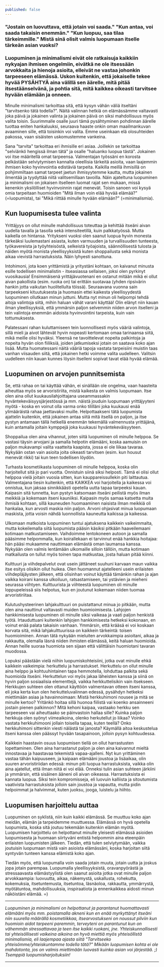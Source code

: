 ```yaml
---
published: false
---
```

### "Jostain on luovuttava, että jotain voi saada." "Kun antaa, voi saada takaisin enemmän." "Kun luopuu, saa tilaa tärkeimmille." Mistä sinä olisit valmis luopumaan itselle tärkeän asian vuoksi?
### Luopuminen ja minimalismi eivät ole ratkaisuja kaikkiin nykyajan ihmisen ongelmiin, eivätkä ne ole itsessään arvokkaita ja hienoja asioita, elleivät ne vastaa johonkin tarpeeseen elämässä. Uskon kuitenkin, että jokaiselle tekee hyvää PYSÄHTYÄ aina välillä sen äärelle, mitä pitää itsestäänselvänä, ja pohtia sitä, mitä kaikkea oikeasti tarvitsee hyvään elämään ja onneen.

Minulle minimalismi tarkoittaa sitä, että kysyn vähän väliä itseltäni "tarvitsenko tätä todella?". Näitä valinnan hetkiä on elämässämme valtavasti joka päivä ja jokainen valinta ja jokainen päivä on siksi mahdollisuus myös valita toisin. Suurimmalle osalle juuri tämä pysähtyminen pohdinnan äärelle tuottaa eniten hankaluuksi, seuraava haaste onkin oman maailmankuvan avaaminen sille, että toisinkin voi valita. Emme useinkaan elä olosuhteiden pakossa, vaan sisäisten uskomustemme vankeina.

Sana "tarvita" tarkoittaa eri ihmisille eri asiaa. Joillekin se tarkoittaa "selviänkö hengissä ilman tätä" ja osalle "haluanko luopua tästä". Jokainen voi itse määritellä omat tarpeensa. Valmentajan työssäni en korosta pelkästään selviytymisen kannalta oleellisia tärkeitä asioita, vaan laajemmin ihmisen koko hyvinvointia edistäviä tarpeita. Kaikilla meillä ihmisillä on pohjimmiltaan samat tarpeet jaetun ihmisyytemme kautta, mutta jokainen ilmentää ja tyydyttää niitä valitsemillaan tavoilla. Näin ajateltuna luopuminen ja minimalismi on jokaisen itselleen luomat rajat sen mukaan, missä kenenkin yksilölliset hyvinvoinnin rajat menevät. Toisin sanoen voi kysyä omia tarpeitaan huomioiden "Mitä ilman voin elää hyvää elämää?" (=luopumista), tai "Mikä riittää minulle hyvään elämään?" (=minimalismia).

##  Kun luopumisesta tulee valinta

Yrittäjyys on ollut minulle mahdollisuus toteuttaa ja kehittää itseäni aivan uudella tavalla ja tasolla sekä intensiteetillä, kuin palkkatyössä. Mutta kaikella on hintansa. Yritykseni vuoksi olen saanut luopua hyvin monesta tärkeäksi luulemastani asiasta, kuten varmuuden ja turvallisuuden tunteesta, työkavereista ja työyhteisöstä, selkeistä työajoista, säännöllisestä tulosta ja näiden myötä monista yleellisyyksistä kuten shoppailusta sekä monista aikaa vievistä harrastuksista. Näin lyhyesti sanottuna.

Intohimoni, jota koen yrittämistä ja yritystäni kohtaan, on kaivanut minusta esille todellisen minimalistin - itseasiassa sellaisen, joksi olen pyrkinyt vuosikausia! Ensimmäisenä yrittäjävuotenani en ostanut mitään mikä ei ollut aivan pakollista (esim. ruoka on) tai erittäin suotavaa (yhden ripsivärin hankin jotta vaikutan huolitellulta töissä). Seuraavana vuonna sain tarpeekseni kituutuksesta ja huomasin ettei kaikesta yleellisyydestä luopuminen ollutkaan minun juttuni. Mutta nyt minun oli helpompi tehdä aitoja valintoja siitä, mihin haluan vähät varani käyttää! Olin elänyt niin kauan ilman yleellisyyksiä, että ymmärsin paljon selvemmin niiden arvon itselleni ja tein valintoja enemmän aidoista hyvinvointini tarpeista, kuin vain tottumuksesta.

Palatessani rahan kuluttamiseen tein luonnollisesti myös vääriä valintoja, sillä mieli ja aivot lähtevät hyvin nopeasti kertomaan omaa tarinaansa siitä, mikä meille olisi hyväksi. Yleensä ne tavoittelevat nopeita palkintoja ja nopeita hyvän olon fiiliksiä, joiden jatkumiseksi jotain on saatava koko ajan lisää. Mutta huomatessani näitä vääriä tapoja vastata tarpeisiini muistin taas vanhan viisauden siitä, että jokainen hetki voimme valita uudelleen. Valitsin uudelleen niin kauan kunnes löysin itselleni sopivat tavat elää hyvää elämää.

## Luopuminen on arvojen punnitsemista

Se, että rahaa on tai käyttää vähän, ei sinällään ole ongelma, vaan haasteita aiheuttaa myös se arvoristiriita, mistä kaikesta on valmis luopumaan. Itse olen aina ollut kuukausilahjoittajana useammassakin hyväntekeväisyysjärjestössä ja mm. näistä jouduin luopumaan yrittäjyyteni myötä - koska en voinut olla varma onko tililläni joka kuukausi enää ylimääräistä rahaa jaettavaksi muille. Helpottaakseni tätä luopumista ajattelin kuitenkin, että jokainen antaa siitä mitä itsellä on paljon, ja itse pystyn antamaan tällä hetkellä enemmän tekemällä valmennusta yrittäjänä, kuin antamalla joitain kymppejä joka kuukausi hyväntekeväisyyteen.

Shoppailua olen aina vihannut, joten siitä luopuminen oli minulle helppoa. Se vastasi täysin arvojani ja samalla helpotin elämääni, koska aamuisin on paljon mukavampi valita vaatteita kaapista, jossa ei ole liikaa tavaraa. Nykyään ostan vain asioita joita oikeasti tarvitsen (esim. kun housut menevät rikki) tai kun teen todellisen löydön.

Turhasta kosmetiikasta luopuminen oli minulle helppoa, koska olin harjoitellut sitä jo pari vuotta. Onnistuin siinä siksi helposti. Tämä ei olisi ollut helppoa vielä joitain vuosia sitten, kun kauppareissullekin piti laittautua. Valmentajana tiesin kuitenkin, että KAIKKEA voi harjoitella ja kaikessa voi onnistua, kun jaksaa sinnikkäästi opetella uutta tapaa tarpeeksi kauan. Kaipasin sitä tunnetta, kun pystyn katsomaan itseäni peilistä myös ilman meikkiä ja kokemaan itseni kauniiksi. Kaipasin myös samaa katsetta muita ihmisiä kohtaan, sillä kauneuden huomaaminen naisista ilman meikkiä oli hankalaa, kun arvosti maskia niin paljon. Arvoni ohjasivat minua luopumaan maskista, jotta voisin nähdä luonnollista kauneutta kaikissa ja kaikessa.

Ulkomaan matkoista luopuminen tuntui ajatuksena kaikkein vaikeimmalta, mutta kokeilemalla siitä luopumista pääsin käsiksi pitkään haaveilemaani kotimaan matkustamiseen. Vaihdoimme lentokoneen autoon ja samalla pääsimme helpommalla, kun koirallekaan ei tarvinnut enää hankkia hoitajaa: hän pääsi mukaamme nauttimaan elämästä oman laumansa kanssa. Nykyään olen valmis lentämään ulkomaille silloin tällöin, mutta kotimaan matkailusta on tullut myös toinen tapa matkustaa, josta haluan pitää kiinni.

Kulttuuri ja viihdepalvelut ovat usein jättäneet suuhuni karvaan maun vaikka itse esitys olisikin ollut huikea. Olen huomannut ajatelleeni usein erilaisten viihdepläjäysten jälkeen, että olisinhan voinut käyttää tämänkin rahan ja ajan vaikka koirani kanssa ulkoiluun, ratsastamiseen, tai ystävien ja mieheni seurassa viihtyen. Kulttuurista ja viihteestä luopuminen oli minulle loppupeleissä siis helpotus, kun en joutunut kokemaan niiden tuomaa arvoristiriitaa.

Kulutushysteerinen lahjakulttuuri on puistattanut minua jo pitkään, mutta olen aina nauttinut valtavasti muiden huomioimisesta. Lahjojen hankkimisesta luopuminen oli minulle siksi vaikeaa ja vaati paljon henkistä työtä. Irtauduttuani kuitenkin lahjojen hankkimisesta hetkeksi kokonaan, en voinut enää palata takaisin vanhaan. Ymmärsin, että krääsä ei voi koskaan korvata sitä, mikä lahjakulttuurissa on kaikkein tärkeintä: toisen huomioiminen. Annan tätä nykyään mieluiten arvokkaimpia asioitani, aikaa ja rakkautta, olemalla läsnä niiden ihmisten elämässä, keitä haluan huomioida. Annan heille suoraa huomiota sen sijaan että välittäisin huomiotani tavaran muodossa.

Lopuksi päästään vielä niihin luopumiskohteisiini, jotka ovat minulle ehkä kaikkein vaikeimpia: herkuttelu ja harrastukset. Herkuttelu on ollut minulle aina helppo ja kohtuuhintainen tapa hemmotella, lohduttaa palkita sekä huomioida itseäni. Herkuttelun voi myös jakaa läheisten kanssa ja siinä on hyvin paljon sosiaalisia elementtejä, vaikka herkkuttelisikin vain itsekseen. Herkkujen suhteen olen ottanut käyttöön valmentavan otteen itseni kanssa, eli joka kerta kun olen herkutteluvalinnan edessä, pysähdyn hetkeksi miettimään asiaa ja havainnoimaan: Mistä herkkuhimoni nousee ja mitä se minulle kertoo? Yritänkö hoitaa sillä huonoa fiilistä vai koenko ansainneeni jostain pienen palkinnon? Mitä kehoni kaipaa, vastaako herkku sen tarpeeseen vai aiheuttaako se päinvastoin hallaa sille? Kuinka paljon herkkuja olen syönyt viimeaikoina, olenko herkutellut jo liikaa? Voinko vastata herkkuhimooni jollain toisella tapaa, kuten teellä? Onko herkkuhimoni sittenkin viesti nälästä tai janosta? Käymällä aitoa keskustelua itseni kanssa olen päässyt hyvään tasapainoon, jolloin pysyn kohtuudessa.

Kaikkein haastavin osuus luopumisen tiellä on ollut harrastusten lopettaminen. Olen aina harrastanut paljon ja olen aina kaivannut mieltä innostavaa ja haastavaa tekemistä vapaa-ajalleni. Nyt kun yrittäminen vastaa tähän kaipuuseen, ja kaipaan elämääni joustoa ja lisäaikaa, olin suuren arvoristiriidan edessä: minun piti luopua harrastuksista, vaikka olin aina ajatellut, että ilman niitä ei voi elää.
Onneksi tulin asian suhteen järkiini ja ymmärsin, että sisäinen ääneni oli aivan oikeassa. Harrastuksista ei kannata luopua. Siksi tein kompromisseja, eli luovuin kalliista ja sitoutumista vaativista harrastuksista jolloin sain joustoa ja vapautta, mutta pidin helpoimmat ja halvimmat, kuten juoksu, jooga, luistelu ja hiihto.

## Luopumisen harjoittelu auttaa

Luopuminen on syklistä, niin kuin kaikki elämässä. Se muuttuu koko ajan meidän, elämän ja tarpeidemme muuttuessa. Elämässä on hyvä opetella luopumista, koska sitä joutuu tekemään kuitenkin elämän myötä. Luopumisen harjoittelu on helpottanut minulle yleisesti elämässä asioiden luopumisesta ja huomaan siirtyväni entistä helpommin aina eteenpäin erilaisten luopumisten jälkeen. Tiedän, että tulen selviytymään, vaikka joutuisin luopumaan mistä vain asioista elämässäni, koska harjoitan siitä syntyvän tunteen kanssa elämistä koko ajan.

Tiedän myös, että luopumalla voin saada jotain muuta, jotain uutta ja joskus jopa jotain parempaa. Luopumalla yleellisyyksistä, oravanpyörästä ja stressaavasta elämästyylistä olen saanut asioita jotka ovat minulle paljon arvokkaampia: luovuutta, aikaa, näkemystä, uskallusta, rohekutta, kokemuksia, itsetuntemusta, itsetuntoa, läsnäoloa, rakkautta, ymmärrystä, myötätuntoa, mahdollisuuksia, inspiraatiota ja ennenkaikkea aidosti minun näköistäni elämää. =)

___

_Luopuminen ja minimalismi on helpottanut ja parantanut huomattavasti elämääni myös mm. poistamalla akneni kun en enää myrkyttänyt itseäni niin suurella määrällä kosmetiikkaa, itsearvostukseni on noussut pilviin kun huomioin aidot tarpeeni paremmin, terveyteni on parantunut kun on vähemmän stressattavaa ja teen itse kaikki ruokani, jne.
Yhteiskunnallisesti tai yhteisöllisesti vaikeina aikoina on hyvä miettiä myös yhteisöllistä minimalismia, eli laajempaa ajasta siitä "Tarvitseeko yhteisömme/yhteiskuntamme todella tätä?" Mikään luopumisen kohta ei ole mahdotonta, jos on valmis miettimään luovasti kuinka asian voi järjestää. ;)
Tsemppiä luopumisharjoituksiin!_

___